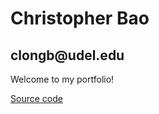<h1>Christopher Bao</h1>
<h2>clongb@udel.edu</h2>
<p>Welcome to my portfolio!</p>
<a href="https://github.com/clongb/clongb.github.io/">Source code</a>

